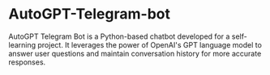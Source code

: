 # AutoGPT-Telegram-bot
AutoGPT Telegram Bot is a Python-based chatbot developed for a self-learning project. It leverages the power of OpenAI's GPT language model to answer user questions and maintain conversation history for more accurate responses.
